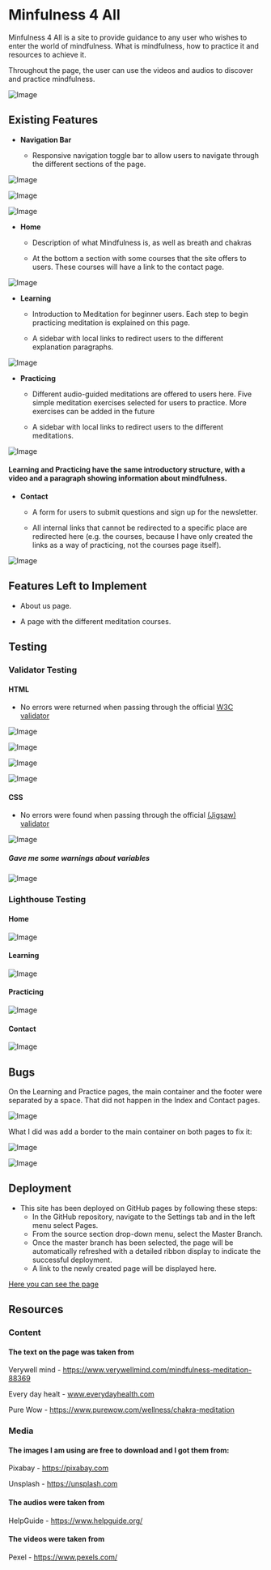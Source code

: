 # Minfulness 4 All

Minfulness 4 All is a site to provide guidance to any user who wishes to enter the world of mindfulness. What is mindfulness, how to practice it and resources to achieve it.

Throughout the page, the user can use the videos and audios to discover and practice mindfulness.

![Image](assets/images/readme/different_screens.jpg)

## Existing Features

- __Navigation Bar__

  - Responsive navigation toggle bar to allow users to navigate through the different sections of the page.

![Image](assets/images/readme/navbar.png) 

![Image](assets/images/readme/navbar2.png)

![Image](assets/images/readme/navbar3.png)

- __Home__

  - Description of what Mindfulness is, as well as breath and chakras

  - At the bottom a section with some courses that the site offers to users. These courses will have a link to the contact page.
  
![Image](assets/images/readme/home.png)

- __Learning__

  - Introduction to Meditation for beginner users. Each step to begin practicing meditation is explained on this page.

  - A sidebar with local links to redirect users to the different explanation paragraphs.

![Image](assets/images/readme/learning.png)

- __Practicing__

  - Different audio-guided meditations are offered to users here. Five simple meditation exercises selected for users to practice. More exercises can be added in the future

  - A sidebar with local links to redirect users to the different meditations.

![Image](assets/images/readme/practicing.png)

#### Learning and Practicing have the same introductory structure, with a video and a paragraph showing information about mindfulness.

- __Contact__

  - A form for users to submit questions and sign up for the newsletter.
  
  - All internal links that cannot be redirected to a specific place are redirected here (e.g. the courses, because I have only created the links as a way of practicing, not the courses page itself).

![Image](assets/images/readme/contact.png)

## Features Left to Implement

  - About us page.
  
  - A page with the different meditation courses.

## Testing

### Validator Testing

#### HTML

- No errors were returned when passing through the official [W3C validator](https://validator.w3.org/nu/)

![Image](assets/images/readme/validators/w3_validator_index.png)

![Image](assets/images/readme/validators/w3_validator_learning.png)

![Image](assets/images/readme/validators/w3_validator_practicing.png)

![Image](assets/images/readme/validators/w3_validator_contact.png)

#### CSS

- No errors were found when passing through the official [(Jigsaw) validator](https://jigsaw.w3.org/css-validator)

![Image](assets/images/readme/validators/w3_validator_css.png)
##### Gave me some warnings about variables
![Image](assets/images/readme/validators/w3_validator_css_warnings.png)
  

### Lighthouse Testing

#### Home

![Image](assets/images/readme/validators/index_lighthouse.jpg)

#### Learning

![Image](assets/images/readme/validators/learning_lighthouse.jpg)

#### Practicing

![Image](assets/images/readme/validators/practicing_lighthouse.jpg)

#### Contact

![Image](assets/images/readme/validators/contact_lighthouse.jpg)

## Bugs

On the Learning and Practice pages, the main container and the footer were separated by a space. That did not happen in the Index and Contact pages.

![Image](assets/images/readme/bugs/container_gap.png)

What I did was add a border to the main container on both pages to fix it:

![Image](assets/images/readme/bugs/fixing_bug_container.png)

![Image](assets/images/readme/bugs/container_gap_fixed.png)


## Deployment

- This site has been deployed on GitHub pages by following these steps:
    - In the GitHub repository, navigate to the Settings tab and in the left menu select Pages.
    - From the source section drop-down menu, select the Master Branch.
    - Once the master branch has been selected, the page will be automatically refreshed with a detailed ribbon display to indicate the successful deployment.
    - A link to the newly created page will be displayed here.

[Here you can see the page](https://alerebal.github.io/codeInstitutePortfolio1/index.html)  

## Resources

### Content 

#### The text on the page was taken from

Verywell mind - https://www.verywellmind.com/mindfulness-meditation-88369

Every day healt - www.everydayhealth.com

Pure Wow - https://www.purewow.com/wellness/chakra-meditation

### Media

#### The images I am using are free to download and I got them from: 

Pixabay - https://pixabay.com

Unsplash - https://unsplash.com

#### The audios were taken from

HelpGuide - https://www.helpguide.org/

#### The videos were taken from

Pexel - https://www.pexels.com/

